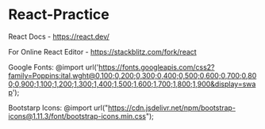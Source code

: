 # React-Practice

React Docs - https://react.dev/

For Online React Editor - https://stackblitz.com/fork/react

Google Fonts: @import url('https://fonts.googleapis.com/css2?family=Poppins:ital,wght@0,100;0,200;0,300;0,400;0,500;0,600;0,700;0,800;0,900;1,100;1,200;1,300;1,400;1,500;1,600;1,700;1,800;1,900&display=swap');

Bootstarp Icons: @import url("https://cdn.jsdelivr.net/npm/bootstrap-icons@1.11.3/font/bootstrap-icons.min.css");